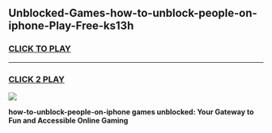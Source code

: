 
## Unblocked-Games-how-to-unblock-people-on-iphone-Play-Free-ks13h
<h3>
<a href="https://premium76.site?title=how-to-unblock-people-on-iphone&ref=10A">CLICK TO PLAY</a></h3>
<hr>

<h3>
<a href="https://premium76.site?title=how-to-unblock-people-on-iphone&ref=10A">CLICK 2 PLAY</a>
  
</h3>

<a href="https://premium76.site?title=how-to-unblock-people-on-iphone&ref=10A"><img src="https://clearcache.store/games.png"></a>


**how-to-unblock-people-on-iphone games unblocked: Your Gateway to Fun and Accessible Online Gaming**
